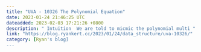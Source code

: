 ```yaml
---
title: "UVA - 10326 The Polynomial Equation"
date: 2023-01-24 21:46:25 UTC
dateadded: 2023-02-03 17:21:26 +0800
description: " Intuition  We are told to micmic the polynomial multi "
link: "https://blog.ryankert.cc/2023/01/24/data_structure/uva-10326/"
category: [Ryan's blog]
---
```

